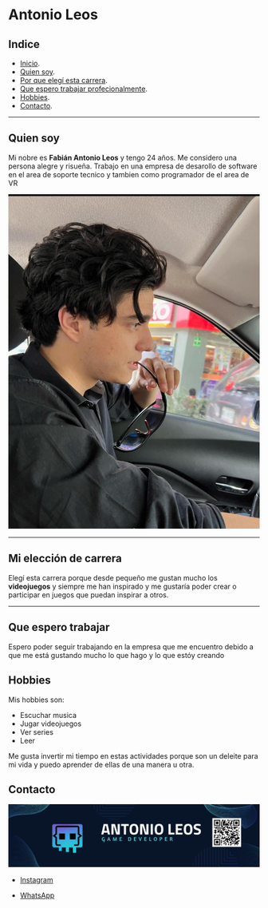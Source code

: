 # Antonio Leos
## Indice
- [Inicio](#antonio-leos).
- [Quien soy](#quien-soy).
- [Por que elegí esta carrera](#mi-elección-de-carrera).
- [Que espero trabajar profecionalmente](#que-espero-trabajar).
- [Hobbies](#hobbies).
- [Contacto](#contacto).

---


## Quien soy 

Mi nobre es **Fabián Antonio Leos** y tengo 24 años. Me considero una persona alegre y risueña. Trabajo en una empresa de desarollo de software en el area de soporte tecnico y tambien como programador de el area de VR

![Antonio Leos](./IMG/Foto.jpg)

---

## Mi elección de carrera
Elegí esta carrera porque desde pequeño me gustan mucho los __videojuegos__ y siempre me han inspirado y me gustaría poder crear o participar en juegos que puedan inspirar a otros.

---

## Que espero trabajar

Espero poder seguir trabajando en la empresa que me encuentro debido a que me está gustando mucho lo que hago y lo que estóy creando

## Hobbies
Mis hobbies son:
- Escuchar musica
- Jugar videojuegos
- Ver series
- Leer

Me gusta invertir mi tiempo en estas actividades porque son un deleite para mi vida y puedo aprender de ellas de una manera u otra.

## Contacto


![Antonio Leos](./IMG/Barra.jpg)
- [Instagram](https://www.instagram.com/aleos_ziro?igsh=MXV3Z3lvYWZldnBkcw==)

- [WhatsApp](wa.me/5611137793)




